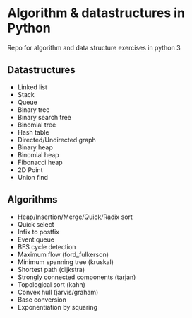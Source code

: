 # Algorithm & datastructures in Python

Repo for algorithm and data structure exercises in python 3

## Datastructures

* Linked list
* Stack
* Queue
* Binary tree
* Binary search tree
* Binomial tree
* Hash table
* Directed/Undirected graph
* Binary heap
* Binomial heap
* Fibonacci heap
* 2D Point
* Union find

## Algorithms
* Heap/Insertion/Merge/Quick/Radix sort
* Quick select
* Infix to postfix
* Event queue
* BFS cycle detection
* Maximum flow (ford_fulkerson)
* Minimum spanning tree (kruskal)
* Shortest path (dijkstra)
* Strongly connected components (tarjan)
* Topological sort (kahn)
* Convex hull (jarvis/graham)
* Base conversion
* Exponentiation by squaring
